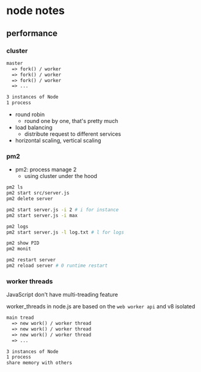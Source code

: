 # node notes

## performance

### cluster

```md
master
  => fork() / worker
  => fork() / worker
  => fork() / worker
  => ...

3 instances of Node
1 process
```

- round robin
  - round one by one, that's pretty much
- load balancing
  - distribute request to different services
- horizontal scaling, vertical scaling

### pm2

- pm2: process manage 2
  - using cluster under the hood

```sh
pm2 ls
pm2 start src/server.js
pm2 delete server

pm2 start server.js -i 2 # i for instance
pm2 start server.js -i max

pm2 logs
pm2 start server.js -l log.txt # l for logs

pm2 show PID
pm2 monit

pm2 restart server
pm2 reload server # 0 runtime restart
```

### worker threads

JavaScript don't have multi-treading feature

worker_threads in node.js are based on the `web worker api` and v8 isolated

```md
main tread
  => new work() / worker thread
  => new work() / worker thread
  => new work() / worker thread
  => ...

3 instances of Node
1 process
share memory with others
```
